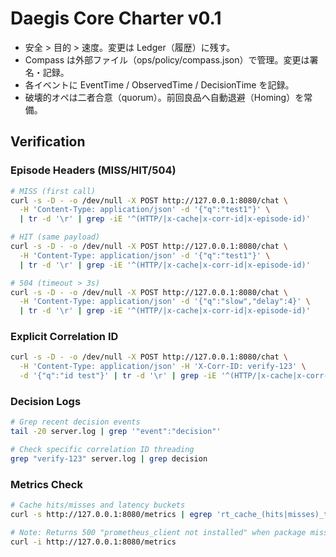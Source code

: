 # Daegis Core Charter v0.1
- 安全 > 目的 > 速度。変更は Ledger（履歴）に残す。
- Compass は外部ファイル（ops/policy/compass.json）で管理。変更は署名・記録。
- 各イベントに EventTime / ObservedTime / DecisionTime を記録。
- 破壊的オペは二者合意（quorum）。前回良品へ自動退避（Homing）を常備。

## Verification

### Episode Headers (MISS/HIT/504)
```bash
# MISS (first call)
curl -s -D - -o /dev/null -X POST http://127.0.0.1:8080/chat \
  -H 'Content-Type: application/json' -d '{"q":"test1"}' \
  | tr -d '\r' | grep -iE '^(HTTP/|x-cache|x-corr-id|x-episode-id)'

# HIT (same payload)
curl -s -D - -o /dev/null -X POST http://127.0.0.1:8080/chat \
  -H 'Content-Type: application/json' -d '{"q":"test1"}' \
  | tr -d '\r' | grep -iE '^(HTTP/|x-cache|x-corr-id|x-episode-id)'

# 504 (timeout > 3s)
curl -s -D - -o /dev/null -X POST http://127.0.0.1:8080/chat \
  -H 'Content-Type: application/json' -d '{"q":"slow","delay":4}' \
  | tr -d '\r' | grep -iE '^(HTTP/|x-cache|x-corr-id|x-episode-id)'
```

### Explicit Correlation ID
```bash
curl -s -D - -o /dev/null -X POST http://127.0.0.1:8080/chat \
  -H 'Content-Type: application/json' -H 'X-Corr-ID: verify-123' \
  -d '{"q":"id test"}' | tr -d '\r' | grep -iE '^(HTTP/|x-cache|x-corr-id|x-episode-id)'
```

### Decision Logs
```bash
# Grep recent decision events
tail -20 server.log | grep '"event":"decision"'

# Check specific correlation ID threading
grep "verify-123" server.log | grep decision
```

### Metrics Check
```bash
# Cache hits/misses and latency buckets
curl -s http://127.0.0.1:8080/metrics | egrep 'rt_cache_(hits|misses)_total|rt_latency_ms_bucket' || true

# Note: Returns 500 "prometheus_client not installed" when package missing
curl -i http://127.0.0.1:8080/metrics
```